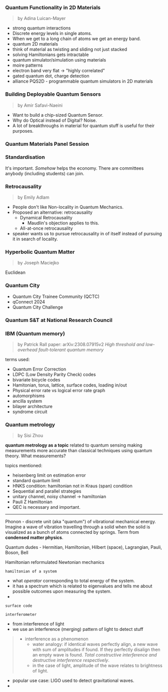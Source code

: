 ### Quantum Functionality in 2D Materials
> by Adina Luican-Mayer

 - strong quantum interactions
 - Discrete energy levels in single atoms.
 - When we get to a long chain of atoms we get an energy band.
 - quantum 2D materials
 - think of material as twisting and sliding not just stacked
 - solving Hamiltonians gets intractable
 - quantum simulator/simulation using materials
 - moire patterns
 - electron band very flat -> "highly correlated"
- gated quantum dot, charge detection
- alliance PQS2D - programmable quantum simulators in 2D materials


### Building Deployable Quantum Sensors
> by Amir Safavi-Naeini

- Want to build a chip-sized Quantum Sensor.
- Why do Optical instead of Digital? Noise. 
- A lot of breakthroughs in material for quantum stuff is useful for their purposes.

### Quantum Materials Panel Session


### Standardisation
It's important. *Somehow* helps the economy. There are committees anybody (including students) can join.
### Retrocausality
> by Emily Adlam
- People don't like Non-locality in Quantum Mechanics.
- Proposed an alternative: retrocausality
	- Dynamical Retrocausality
		- Maudlin's objection applies to this.
	- All-at-once retrocausality
- speaker wants us to pursue retrocausality in of itself instead of pursuing it in search of locality.

### Hyperbolic Quantum Matter
> by Joseph Maciejko

Euclidean 


### Quantum City
- Quantum City Trainee Community (QCTC)
- qConnect 2024
- Quantum City Challenge
### Quantum S&T at National Research Council



### IBM (Quantum memory)
> by Patrick Rall
> paper: arXiv:2308.07915v2
> *High threshold and low-overhead fault-tolerant quantum memory*

terms used:
- Quantum Error Correction
- LDPC (Low Density Parity Check) codes
- bivariate bicycle codes
- Hamitonian, torus, lattice, surface codes, loading in/out
- Physical error rate vs logical error rate graph
- automorphisms
- ancilla system
- bilayer architecture
- syndrome circuit

### Quantum metrology 
> by Sisi Zhou

**quantum metrology as a topic**
related to quantum sensing
making measurements more accurate than classical techniques using quantum theory.
What measurements?

topics mentioned:
- heisenberg limit on estimation error
- standard quantum limit
- HNKS condition: hamiltonian not in Kraus (span) condition
- Sequential and parallel strategies
- unitary channel, noisy channel -> hamiltonian
- Pauli Z Hamiltonian
- QEC is necessary and important.



---

Phonon - discrete unit (aka "quantum") of vibrational mechanical energy. Imagine a wave of vibration travelling through a solid when the solid is visualized as a bunch of atoms connected by springs. Term from **condensed matter physics**.

Quantum dudes - Hermitian, Hamiltonian, Hilbert (space), Lagrangian, Pauli, Boson, Bell

Hamiltonian reformulated Newtonian mechanics

`hamiltonian of a system`
- what  *operator* corresponding to total energy of the system.
- it has a spectrum which is related to eigenvalues and tells me about possible outcomes upon measuring the system.
- 

`surface code`

`interferometer` 
- from interference of light
- we use an interference (merging) pattern of light to detect stuff
>  - interference as a phenomenon
> 	 - water analogy: if identical waves perfectly align, a new wave with sum of amplitudes if found. If they perfectly disalign then an empty wave is found. *Total constructive interference and destructive interference respectively*.
> 	 - in the case of light, amplitude of the wave relates to brightness of light.
- popular use case: LIGO used to detect gravitational waves.
- 